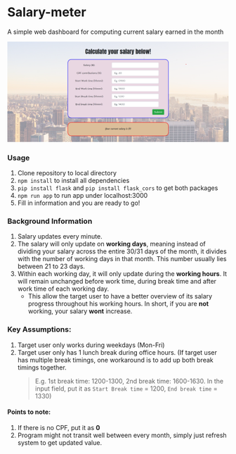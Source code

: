 # Salary-meter

A simple web dashboard for computing current salary earned in the month

![Image of Website](./src/images/ui.png)

### Usage

1. Clone repository to local directory
2. `npm install` to install all dependencies
3. `pip install flask` and `pip install flask_cors` to get both packages
4. `npm run app` to run app under localhost:3000
5. Fill in information and you are ready to go!

### Background Information

1. Salary updates every minute.
2. The salary will only update on **working days**, meaning instead of dividing your salary across the entire 30/31 days of the month, it divides with the number of working days in that month. This number usually lies between 21 to 23 days.
3. Within each working day, it will only update during the **working hours**. It will remain unchanged before work time, during break time and after work time of each working day.
   - This allow the target user to have a better overview of its salary progress throughout his working hours. In short, if you are **not** working, your salary **wont** increase.

### Key Assumptions:

1. Target user only works during weekdays (Mon-Fri)
2. Target user only has 1 lunch break during office hours. (If target user has multiple break timings, one workaround is to add up both break timings together.
   > E.g. 1st break time: 1200-1300, 2nd break time: 1600-1630. In the input field, put it as `Start Break time` = 1200, `End break time` = 1330)

#### Points to note:

1. If there is no CPF, put it as **0**
2. Program might not transit well between every month, simply just refresh system to get updated value.
